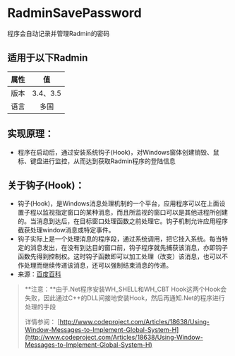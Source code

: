 # RadminSavePassword
程序会自动记录并管理Radmin的密码

## **适用于以下Radmin**
| 属性 |   值   |
|------|:------:|
| 版本 |3.4、3.5|
| 语言 |  多国  |

## **实现原理：**
- 程序在启动后，通过安装系统钩子(Hook)，对Windows窗体创建销毁、鼠标、键盘进行监控，从而达到获取Radmin程序的登陆信息

## **关于钩子(Hook)：**
- 钩子(Hook)，是Windows消息处理机制的一个平台，应用程序可以在上面设置子程以监视指定窗口的某种消息，而且所监视的窗口可以是其他进程所创建的。当消息到达后，在目标窗口处理函数之前处理它。钩子机制允许应用程序截获处理window消息或特定事件。
- 钩子实际上是一个处理消息的程序段，通过系统调用，把它挂入系统。每当特定的消息发出，在没有到达目的窗口前，钩子程序就先捕获该消息，亦即钩子函数先得到控制权。这时钩子函数即可以加工处理（改变）该消息，也可以不作处理而继续传递该消息，还可以强制结束消息的传递。
- 来源：[百度百科]

> **注意：**由于.Net程序安装WH_SHELL和WH_CBT Hook这两个Hook会失败，因此通过C++的DLL间接地安装Hook，然后再通知.Net的程序进行处理的手段
> 
> 详情参阅：
> [http://www.codeproject.com/Articles/18638/Using-Window-Messages-to-Implement-Global-System-H](http://www.codeproject.com/Articles/18638/Using-Window-Messages-to-Implement-Global-System-H)


[百度百科]:http://baike.baidu.com/link?url=vvhHuJDnkVN4IaE319drtMogwGv4Jf-ra3Cik8IcMHvf8iqUsa2noXU42twUMYq9VZyfK1Aml_ApNXzx80C0Q_
